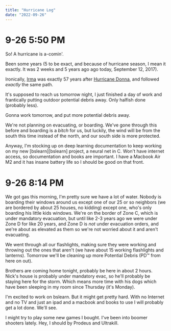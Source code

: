 ```yaml
---
title: "Hurricane Log"
date: "2022-09-26"
---
```


# 9-26 5:50 PM

So! A hurricane is a-comin'.

Been some years (5 to be exact, and because of hurricane season, I mean it
exactly. It was 2 weeks and 5 years ago ago today, September 12, 2017).

Ironically, [Irma][irma] was exactly 57 years after [Hurricane Donna][donna], and
followed _exactly_ the same path.

It's supposed to reach us tomorrow night, I just finished a day of work and
frantically putting outdoor potential debris away. Only halfish done (probably
less).

Gonna work tomorrow, and put more potential debris away.

We're not planning on evacuating, or boarding. We've gone through this before
and boarding is a _bitch_ for us, but luckily, the wind will be from the south
this time instead of the north, and our south side is more protected.

Anyway, I'm stocking up on deep learning documentation to keep working on my new
[bslearn][bslearn] project, a neural net in C. Won't have internet access, so
documentation and books are important. I have a Macbook Air M2 and it has insane
battery life so I should be good on that front.

[donna]: https://en.wikipedia.org/wiki/Hurricane_Donna
[irma]: https://en.wikipedia.org/wiki/Hurricane_Irma

# 9-26 8:14 PM

We got gas this morning, I'm pretty sure we have a lot of water. Nobody is
boarding their windows around us except one of our 25 or so neighbors (we are
bordered by about 25 houses, no kidding) except one, who's only boarding his
little kids windows. We're on the border of Zone C, which is under mandatory
evacuation, but until like 2-3 years ago we were under Zone D for like 20 years,
and Zone D is _not_ under evacuation orders, and we're about as elevated as them
so we're not worried about it and aren't evacuating.

We went through all our flashlights, making sure they were working and throwing
out the ones that aren't (we have about 15 working flashlights and lanterns).
Tomorrow we'll be cleaning up more Potential Debris (PD™ from here on out).

Brothers are coming home tonight, probably be here in about 2 hours. Nick's
house is probably under mandatory evac, so he'll probably be staying here for
the storm. Which means more time with his dogs which have been sleeping in my
room since Thursday (it's Monday).

I'm excited to work on bslearn. But it might get pretty hard. With no Internet
and no TV and just an ipad and a macbook and books to use I will probably get a
lot done. We'll see.

I might try to play some new games I bought. I've been into boomer shooters
lately. Hey, I should by Prodeus and Ultrakill.
